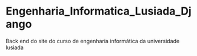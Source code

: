 # Engenharia_Informatica_Lusiada_Django
 Back end do site do curso de engenharia informática da universidade lusiada

